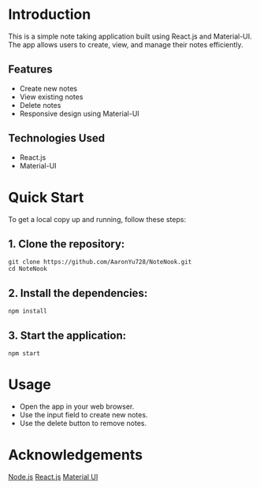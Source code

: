 # Introduction

This is a simple note taking application built using React.js and Material-UI. The app allows users to create, view, and manage their notes efficiently.

## Features

- Create new notes
- View existing notes
- Delete notes
- Responsive design using Material-UI

## Technologies Used

- React.js
- Material-UI

# Quick Start

To get a local copy up and running, follow these steps:

## 1. Clone the repository:
   ```
   git clone https://github.com/AaronYu728/NoteNook.git
   cd NoteNook

   ```

## 2. Install the dependencies:
   ```
   npm install

   ```

## 3. Start the application:
   ```
   npm start

   ```

# Usage
- Open the app in your web browser.
- Use the input field to create new notes.
- Use the delete button to remove notes.

# Acknowledgements

[Node.js](https://nodejs.org/en) 
[React.js](https://react.dev/)
[Material UI](https://mui.com/)
